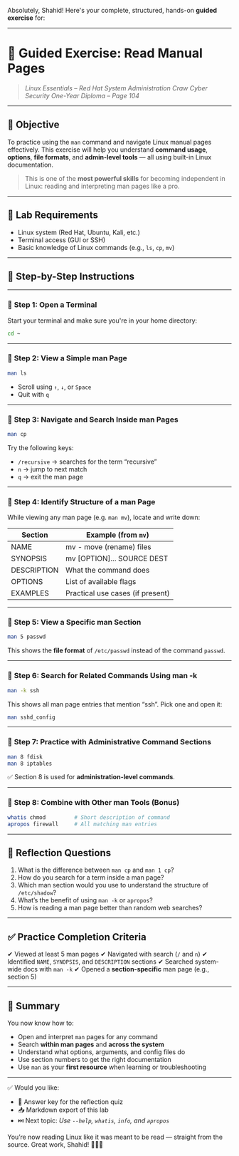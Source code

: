 Absolutely, Shahid! Here's your complete, structured, hands-on **guided exercise** for:

---

# 🧪 **Guided Exercise: Read Manual Pages**

> *Linux Essentials – Red Hat System Administration*
> *Craw Cyber Security One-Year Diploma – Page 104*

---

## 🎯 Objective

To practice using the `man` command and navigate Linux manual pages effectively. This exercise will help you understand **command usage**, **options**, **file formats**, and **admin-level tools** — all using built-in Linux documentation.

> This is one of the **most powerful skills** for becoming independent in Linux: reading and interpreting man pages like a pro.

---

## 🧰 Lab Requirements

* Linux system (Red Hat, Ubuntu, Kali, etc.)
* Terminal access (GUI or SSH)
* Basic knowledge of Linux commands (e.g., `ls`, `cp`, `mv`)

---

## 🧭 Step-by-Step Instructions

---

### 🔹 **Step 1: Open a Terminal**

Start your terminal and make sure you're in your home directory:

```bash
cd ~
```

---

### 🔹 **Step 2: View a Simple man Page**

```bash
man ls
```

* Scroll using `↑`, `↓`, or `Space`
* Quit with `q`

---

### 🔹 **Step 3: Navigate and Search Inside man Pages**

```bash
man cp
```

Try the following keys:

* `/recursive` → searches for the term “recursive”
* `n` → jump to next match
* `q` → exit the man page

---

### 🔹 **Step 4: Identify Structure of a man Page**

While viewing any man page (e.g. `man mv`), locate and write down:

| Section     | Example (from `mv`)              |
| ----------- | -------------------------------- |
| NAME        | mv - move (rename) files         |
| SYNOPSIS    | mv \[OPTION]... SOURCE DEST      |
| DESCRIPTION | What the command does            |
| OPTIONS     | List of available flags          |
| EXAMPLES    | Practical use cases (if present) |

---

### 🔹 **Step 5: View a Specific man Section**

```bash
man 5 passwd
```

This shows the **file format** of `/etc/passwd` instead of the command `passwd`.

---

### 🔹 **Step 6: Search for Related Commands Using man -k**

```bash
man -k ssh
```

This shows all man page entries that mention “ssh”. Pick one and open it:

```bash
man sshd_config
```

---

### 🔹 **Step 7: Practice with Administrative Command Sections**

```bash
man 8 fdisk
man 8 iptables
```

✅ Section 8 is used for **administration-level commands**.

---

### 🔹 **Step 8: Combine with Other man Tools (Bonus)**

```bash
whatis chmod         # Short description of command
apropos firewall     # All matching man entries
```

---

## 🧠 Reflection Questions

1. What is the difference between `man cp` and `man 1 cp`?
2. How do you search for a term inside a man page?
3. Which man section would you use to understand the structure of `/etc/shadow`?
4. What’s the benefit of using `man -k` or `apropos`?
5. How is reading a man page better than random web searches?

---

## ✅ Practice Completion Criteria

✔ Viewed at least 5 man pages
✔ Navigated with search (`/` and `n`)
✔ Identified `NAME`, `SYNOPSIS`, and `DESCRIPTION` sections
✔ Searched system-wide docs with `man -k`
✔ Opened a **section-specific** man page (e.g., section 5)

---

## 📎 Summary

You now know how to:

* Open and interpret `man` pages for any command
* Search **within man pages** and **across the system**
* Understand what options, arguments, and config files do
* Use section numbers to get the right documentation
* Use `man` as your **first resource** when learning or troubleshooting

---

✅ Would you like:

* 🧠 Answer key for the reflection quiz
* 📥 Markdown export of this lab
* ⏭️ Next topic: *Use `--help`, `whatis`, `info`, and `apropos`*

You’re now reading Linux like it was meant to be read — straight from the source. Great work, Shahid! 🧠📘🐧

